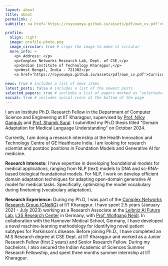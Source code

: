 ```yaml
---
layout: about
title: about
permalink: /
subtitle: <a href='https://roysoumya.github.io/assets/pdf/own_cv.pdf'>Curriculum Vitae</a>

profile:
  align: right
  image: profile-photo.png
  image_circular: true # crops the image to make it circular
  more_info: >
    <p> Address: </p>
    <p>Complex Networks Research Lab, Dept. of CSE,</p>
    <p>Indian Institute of Technology Kharagpur,</p>
    <p>West Bengal, India - 721302</p>
    <a href='https://roysoumya.github.io/assets/pdf/own_cv.pdf'>Curriculum Vitae</a>

news: true # includes a list of news items
latest_posts: false # includes a list of the newest posts
selected_papers: true # includes a list of papers marked as "selected={true}"
social: true # includes social icons at the bottom of the page
---
```


I am an Institute Ph.D. Research Fellow in the Department of Computer Science and Engineering at IIT Kharagpur, supervised by [Prof. Niloy Ganguly](http://www.facweb.iitkgp.ac.in/~niloy/) and [Prof. Shamik Sural](http://www.facweb.iitkgp.ac.in/~shamik/). I submitted my Ph.D thesis titled "Domain Adaptation for Medical Language Understanding" on October 2024. 

Currently, I am doing a research internship at the Health Innovation and Technology Centre of GE Healthcare India. I am looking for research scientist and postdoc positions in Foundation Models and Generative AI for medicine.

**Research Interests:** I have expertise in developing foundational models for medical applications, ranging from NLP (text) models to DNA and sc-RNA-based biological foundational models. For NLP, I work on develop efficient domain adaptation techniques for adapting open-domain generative AI model for medical tasks. Specifically, optimizing the model vocabulary during finetuning (vocabulary adaptation).

**Research Experience:** During my Ph.D, I was part of the [Complex Networks Research Group (CNeRG)](https://cnerg-iitkgp.github.io/) at IIT Kharagpur. I have spent 2.5 years (January 2021 - July 2023) working as a Research Associate at the [Leibniz AI Future Lab](https://leibniz-ai-lab.de/), [L3S Research Center](https://www.l3s.de/) in Germany, with [Prof. Wolfgang Nejdl](http://www.kbs.uni-hannover.de/~nejdl/). In collaboration with the Hannover Medical School, Germany, I have developed a novel machine-learning methodology for identifying novel patient subtypes for Parkinson's disease. Before joining Ph.D., I have completed an M.S Research degree at CSE Dept. at IIT Kharagpur and worked as a Junior Research Fellow (first 2 years) and Senior Research Fellow. During my bachelors, I also secured the Indian Academic of Sciences Summer Research Fellowship, and spent three months summer internship at IIT Kharagpur.

